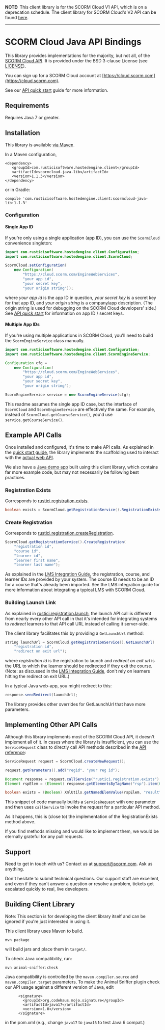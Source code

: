 **NOTE:**  This client library is for the SCORM Cloud V1 API, which is on a deprecation schedule.  The client library for SCORM Cloud's V2 API can be found [here](https://github.com/RusticiSoftware/scormcloud-api-v2-client-java).

--- 


# SCORM Cloud Java API Bindings

This library provides implementations for the majority, but not all, of the
[SCORM Cloud API][1]. It is provided under the BSD 3-clause License (see
[LICENSE](LICENSE.md)).

You can sign up for a SCORM Cloud account at
[https://cloud.scorm.com](https://cloud.scorm.com).

See our [API quick start][1] guide for more information.

## Requirements

Requires Java 7 or greater.

## Installation

This library is available [via Maven][2].

In a Maven configuration,

    <dependency>
       <groupId>com.rusticisoftware.hostedengine.client</groupId>
       <artifactId>scormcloud-java-lib</artifactId>
       <version>1.1.3</version>
    </dependency>

or in Gradle:

    compile 'com.rusticisoftware.hostedengine.client:scormcloud-java-lib:1.1.3'

### Configuration

#### Single App ID

If you're only using a single application (app ID), you can use the
`ScormCloud` convenience singleton:

```java
import com.rusticisoftware.hostedengine.client.Configuration;
import com.rusticisoftware.hostedengine.client.ScormCloud;

ScormCloud.setConfiguration(
    new Configuration(
        "https://cloud.scorm.com/EngineWebServices",
        "your app id",
        "your secret key",
        "your origin string"));
```
            
where *your app id* is the app ID in question, *your secret key* is a secret
key for that app ID, and *your origin string* is a company/app description.
(The origin string is used for debugging on the SCORM Cloud developers' side.)
See [API quick start][1] for information on app ID / secret keys.

#### Multiple App IDs

If you're using multiple applications in SCORM Cloud, you'll need to
build the `ScormEngineService` class manually.

```java
import com.rusticisoftware.hostedengine.client.Configuration;
import com.rusticisoftware.hostedengine.client.ScormEngineService;

Configuration cfg =
    new Configuration(
        "https://cloud.scorm.com/EngineWebServices",
        "your app id",
        "your secret key",
        "your origin string");

ScormEngineService service = new ScormEngineService(cfg);
```

This readme assumes the single app ID case, but the interface of `ScormCloud`
and `ScormEngineService` are effectively the same. For example, instead of
`ScormCloud.getCourseService()`, you'd use `service.getCourseService()`.

## Example API Calls

Once installed and configured, it's time to make API calls. As explained in
the [quick start guide][1], the library implements the scaffolding used to
interact with the [actual web API][3].

We also have a [Java demo app](https://github.com/RusticiSoftware/SCORMCloud_JavaDemoApp)
built using this client library, which contains far more example code,
but may not necessarily be following best practices.

### Registration Exists

Corresponds to [rustici.registration.exists][4].

```java
boolean exists = ScormCloud.getRegistrationService().RegistrationExists("reg id");
```

### Create Registration

Corresponds to [rustici.registration.createRegistration][5].

```java
ScormCloud.getRegistrationService().CreateRegistration(
    "registration id",
    "course id",
    "learner id",
    "learner first name",
    "learner last name");
```

As explained in the [LMS Integration Guide][6], the registration, course, and 
learner IDs are provided by your system. The course ID needs to be an ID
for a course that's already been imported. See the LMS integration guide for
more information about integrating a typical LMS with SCORM Cloud.

### Building Launch Link

As explained in [rustici.registration.launch][7], the launch API call is
different from nearly every other API call in that it's intended for integrating
systems to *redirect* learners to that API call URL instead of calling it
server-side.

The client library facilitates this by providing a `GetLaunchUrl` method:

```java
string launchUrl = ScormCloud.getRegistrationService().GetLaunchUrl(
    "registration id",
    "redirect on exit url");
```

where *registration id* is the registration to launch and *redirect on exit url*
is the URL to which the learner should be redirected if they exit the course.
(Note: as discussed in the [LMS Integration Guide][6], don't rely on learners
hitting the redirect on exit URL.)

In a typical Java web-app, you might redirect to this:

```java
response.sendRedirect(launchUrl);
```

The library provides other overrides for GetLaunchUrl that have more parameters.

## Implementing Other API Calls

Although this library implements most of the SCORM Cloud API, it doesn't
implement all of it. In cases where the library is insufficient, you can use
the `ServiceRequest` class to directly call API methods described in the
[API reference][3]:

```java
ServiceRequest request = ScormCloud.createNewRequest();

request.getParameters().add("regid", "your reg id");

Document response = request.callService("rustici.registration.exists");
Element rspElem = (Element) response.getElementsByTagName("rsp").item(0);

boolean exists = (Boolean) XmlUtils.getNamedElemValue(rspElem, "result", Boolean.class, false);
```

This snippet of code manually builds a `ServiceRequest` with one parameter
and then uses `callService` to invoke the request for a particular API method.

As it happens, this is (close to) the implementation of the RegistrationExists
method above.

If you find methods missing and would like to implement them, we would be
eternally grateful for any pull requests. 

## Support

Need to get in touch with us? Contact us at
[support@scorm.com](mailto:support@scorm.com). Ask us anything.

Don't hesitate to submit technical questions. Our support staff are excellent,
and even if they can't answer a question or resolve a problem, tickets get
escalated quickly to real, live developers.

## Building Client Library

Note: This section is for developing the client library itself and can be
ignored if you're just interested in using it.

This client library uses Maven to build.

    mvn package

will build jars and place them in `target/`.

To check Java compatibility, run:

    mvn animal-sniffer:check

Java compatibility is controlled by the `maven.compiler.source` and
`maven.compiler.target` parameters. To make the Animal Sniffer plugin
check our API usage against a different version of Java, edit

          <signature>
            <groupId>org.codehaus.mojo.signature</groupId>
            <artifactId>java17</artifactId>
            <version>1.0</version>
          </signature>

in the pom.xml (e.g., change `java17` to `java16` to test Java 6 compat.)

[1]: https://cloud.scorm.com/docs/quick_start.html
[2]: http://mvnrepository.com/artifact/com.rusticisoftware.hostedengine.client/scormcloud-java-lib
[3]: https://cloud.scorm.com/docs/api_reference/index.html
[4]: https://cloud.scorm.com/docs/api_reference/registration.html#exists
[5]: https://cloud.scorm.com/docs/api_reference/registration.html#createRegistration
[6]: https://cloud.scorm.com/docs/lms_integration.html#ids-are-yours
[7]: https://cloud.scorm.com/docs/api_reference/registration.html#launch
